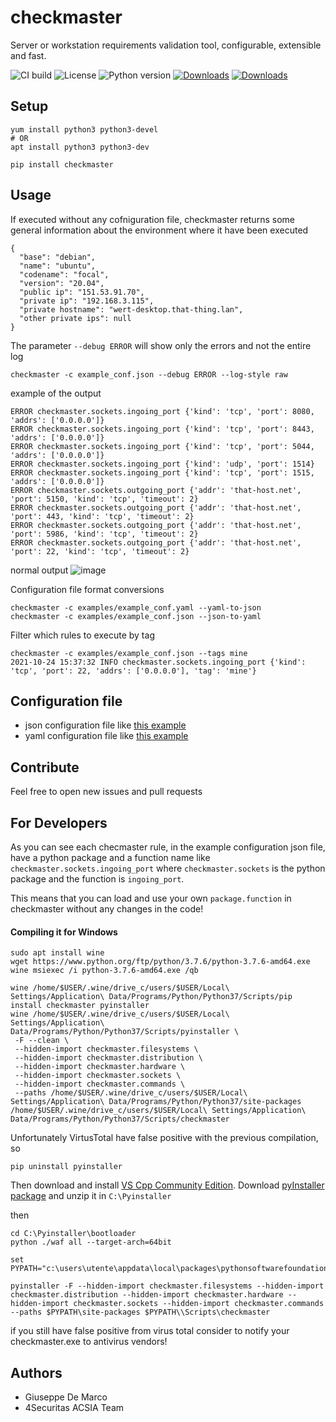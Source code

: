 # checkmaster
Server or workstation requirements validation tool, configurable, extensible and fast.


![CI build](https://github.com/4Securitas/checkmaster/workflows/checkmaster/badge.svg)
![License](https://img.shields.io/badge/license-Affero%203-blue)
![Python version](https://img.shields.io/badge/python-3.7%20%7C%203.8%20%7C%203.9-blue.svg)
[![Downloads](https://pepy.tech/badge/checkmaster)](https://pepy.tech/project/checkmaster)
[![Downloads](https://pepy.tech/badge/checkmaster/week)](https://pepy.tech/project/checkmaster)

## Setup

````
yum install python3 python3-devel
# OR
apt install python3 python3-dev

pip install checkmaster
````

## Usage

If executed without any cofniguration file, checkmaster returns some general information about the environment where it have been executed

````
{
  "base": "debian",
  "name": "ubuntu",
  "codename": "focal",
  "version": "20.04",
  "public ip": "151.53.91.70",
  "private ip": "192.168.3.115",
  "private hostname": "wert-desktop.that-thing.lan",
  "other private ips": null
}
````

The parameter `--debug ERROR` will show only the errors and not the entire log
````
checkmaster -c example_conf.json --debug ERROR --log-style raw
````

example of the output
````
ERROR checkmaster.sockets.ingoing_port {'kind': 'tcp', 'port': 8080, 'addrs': ['0.0.0.0']}
ERROR checkmaster.sockets.ingoing_port {'kind': 'tcp', 'port': 8443, 'addrs': ['0.0.0.0']}
ERROR checkmaster.sockets.ingoing_port {'kind': 'tcp', 'port': 5044, 'addrs': ['0.0.0.0']}
ERROR checkmaster.sockets.ingoing_port {'kind': 'udp', 'port': 1514}
ERROR checkmaster.sockets.ingoing_port {'kind': 'tcp', 'port': 1515, 'addrs': ['0.0.0.0']}
ERROR checkmaster.sockets.outgoing_port {'addr': 'that-host.net', 'port': 5150, 'kind': 'tcp', 'timeout': 2}
ERROR checkmaster.sockets.outgoing_port {'addr': 'that-host.net', 'port': 443, 'kind': 'tcp', 'timeout': 2}
ERROR checkmaster.sockets.outgoing_port {'addr': 'that-host.net', 'port': 5986, 'kind': 'tcp', 'timeout': 2}
ERROR checkmaster.sockets.outgoing_port {'addr': 'that-host.net', 'port': 22, 'kind': 'tcp', 'timeout': 2}
````

normal output
![image](https://user-images.githubusercontent.com/1297620/139543038-fc8622f8-e238-43f9-ad87-488ad38c7168.png)


Configuration file format conversions
````
checkmaster -c examples/example_conf.yaml --yaml-to-json
checkmaster -c examples/example_conf.json --json-to-yaml
````

Filter which rules to execute by tag

````
checkmaster -c examples/example_conf.json --tags mine
2021-10-24 15:37:32 INFO checkmaster.sockets.ingoing_port {'kind': 'tcp', 'port': 22, 'addrs': ['0.0.0.0'], 'tag': 'mine'}
````


## Configuration file

- json configuration file like [this example](examples/example_conf.json)
- yaml configuration file like [this example](examples/example_conf.yaml)

## Contribute

Feel free to open new issues and pull requests

## For Developers

As you can see each checmaster rule, in the example configuration json file, have a python package and a function name like `checkmaster.sockets.ingoing_port`
 where `checkmaster.sockets` is the python package and the function is `ingoing_port`.

 This means that you can load and use your own `package.function` in checkmaster without any changes in the code!

#### Compiling it for Windows


````
sudo apt install wine
wget https://www.python.org/ftp/python/3.7.6/python-3.7.6-amd64.exe
wine msiexec /i python-3.7.6-amd64.exe /qb

wine /home/$USER/.wine/drive_c/users/$USER/Local\ Settings/Application\ Data/Programs/Python/Python37/Scripts/pip install checkmaster pyinstaller
wine /home/$USER/.wine/drive_c/users/$USER/Local\ Settings/Application\ Data/Programs/Python/Python37/Scripts/pyinstaller \
 -F --clean \
 --hidden-import checkmaster.filesystems \
 --hidden-import checkmaster.distribution \
 --hidden-import checkmaster.hardware \
 --hidden-import checkmaster.sockets \
 --hidden-import checkmaster.commands \
 --paths /home/$USER/.wine/drive_c/users/$USER/Local\ Settings/Application\ Data/Programs/Python/Python37/site-packages /home/$USER/.wine/drive_c/users/$USER/Local\ Settings/Application\ Data/Programs/Python/Python37/Scripts/checkmaster
````

Unfortunately VirtusTotal have false positive with the previous compilation, so

````
pip uninstall pyinstaller
````
Then download and install [VS Cpp Community Edition](http://visualstudio.microsoft.com/vs/features/cplusplus/).
Download [pyInstaller package](http://github.com/pyinstaller/pyinstaller/releases) and unzip it in `C:\Pyinstaller`

then
````
cd C:\Pyinstaller\bootloader
python ./waf all --target-arch=64bit

set PYPATH="c:\users\utente\appdata\local\packages\pythonsoftwarefoundation.python.3.9_qbz5n2kfra8p0\localcache\roaming\python\python39"

pyinstaller -F --hidden-import checkmaster.filesystems --hidden-import checkmaster.distribution --hidden-import checkmaster.hardware --hidden-import checkmaster.sockets --hidden-import checkmaster.commands --paths $PYPATH\site-packages $PYPATH\\Scripts\checkmaster
````

if you still have false positive from virus total consider to notify your checkmaster.exe to antivirus vendors!


## Authors

- Giuseppe De Marco
- 4Securitas ACSIA Team
